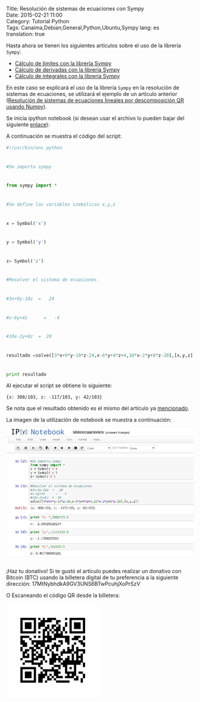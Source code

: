 Title: Resolución de sistemas de ecuaciones con Sympy  
Date: 2015-02-21 11:00  
Category: Tutorial Python  
Tags: Canaima,Debian,General,Python,Ubuntu,Sympy
lang: es  
translation: true  

Hasta ahora se tienen los siguientes artículos sobre el uso de la librería `Sympy`:
- [Cálculo de límites con la librería Sympy](https://www.seraph.to/calculo-de-limites-con-la-libreria-sympy.html#calculo-de-limites-con-la-libreria-sympy)
- [Cálculo de derivadas con la librería Sympy](https://www.seraph.to/calculo-de-derivadas-con-sympy.html#calculo-de-derivadas-con-sympy)
- [Cálculo de integrales con la librería Sympy](https://www.seraph.to/calculo-de-integrales-con-sympy.html#calculo-de-integrales-con-sympy)

En este caso se explicará el uso de la librería `Sympy` en la resolución de sistemas de ecuaciones, se utilizará el ejemplo de un artículo anterior ([Resolución de sistemas de ecuaciones lineales por descomposición QR usando Numpy](https://www.seraph.to/resolucion-de-sistemas-de-ecuaciones-lineales-por-descomposion-qr-usando-numpy.html)).

Se inicia ipython notebook (si desean usar el archivo lo pueden bajar del siguiente [enlace](https://bitbucket.org/ecrespo/ernesto-ecrespo.blogspot/src/d1791a6a85834e57c86721f892a3ad22dce6644f/sistecuaciones/sisteecuaciones.ipynb?at=default)):

A continuación se muestra el código del script:

```python
#!/usr/bin/env python


#Se importa sympy


from sympy import *


#Se define las variables simbolicas x,y,z


x = Symbol('x')


y = Symbol('y')


z= Symbol('z')


#Resolver el sistema de ecuaciones


#3x+9y-10z  =   24


#x-6y+4z      =   -4


#10x-2y+8z  =  20


resultado =solve([3*x+9*y-10*z-24,x-6*y+4*z+4,10*x-2*y+8*z-20],[x,y,z])


print resultado
```

Al ejecutar el script se obtiene lo siguiente:
```
{x: 308/103, z: -117/103, y: 42/103}
```

Se nota que el resultado obtenido es el mismo del artículo ya [mencionado](https://www.seraph.to/resolucion-de-sistemas-de-ecuaciones-lineales-por-descomposion-qr-usando-numpy.html).


La imagen de la utilización de notebook se muestra a continuación:

![](./images/resoluciondesistemasdeecuacionesconsympy-1.png)

##  ##
¡Haz tu donativo!
Si te gustó el artículo puedes realizar un donativo con Bitcoin (BTC)
usando la billetera digital de tu preferencia a la siguiente
dirección: 17MtNybhdkA9GV3UNS6BTwPcuhjXoPrSzV

O Escaneando el código QR desde la billetera:

![17MtNybhdkA9GV3UNS6BTwPcuhjXoPrSzV](./images/17MtNybhdkA9GV3UNS6BTwPcuhjXoPrSzV.png)
